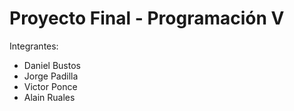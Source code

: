# Proyecto Final - Programación V

Integrantes:
- Daniel Bustos
- Jorge Padilla
- Victor Ponce
- Alain Ruales
